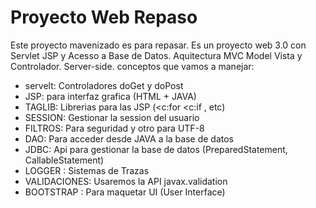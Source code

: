 # Proyecto Web Repaso
Este proyecto mavenizado es para repasar. Es un proyecto web 3.0 con Servlet JSP y Acesso a Base de Datos. 
Aquitectura MVC Model Vista y Controlador.
Server-side.
conceptos que vamos a manejar:
* servelt: Controladores doGet y doPost
* JSP: para interfaz grafica (HTML + JAVA)
* TAGLIB: Librerias para las JSP (<c:for <c:if , etc)
* SESSION: Gestionar la session del usuario
* FILTROS: Para seguridad y otro para UTF-8
* DAO: Para acceder desde JAVA a la base de datos
* JDBC: Api para gestionar la base de datos (PreparedStatement, CallableStatement)
* LOGGER : Sistemas de Trazas
* VALIDACIONES: Usaremos la API javax.validation
* BOOTSTRAP : Para maquetar UI (User Interface)


